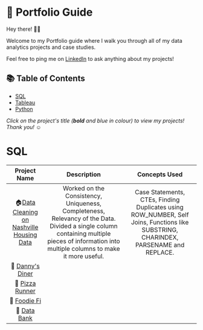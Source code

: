 # :book: Portfolio Guide

Hey there! 🙋‍♀️

Welcome to my Portfolio guide where I walk you through all of my data analytics projects and case studies.

Feel free to ping me on [LinkedIn](https://www.linkedin.com/in/priya-palak/) to ask anything about my projects!

## :books: Table of Contents

- [SQL]()
- [Tableau]()
- [Python]()

 *Click on the project's title (**bold** and blue in colour) to view my projects! Thank you!* ☺️
 
 # SQL
 
 Project Name| Description|Concepts Used
 :------------:|:------------:|:------------:
:house:[Data Cleaning on Nashville Housing Data](https://github.com/PriyaPalak/Data-Cleaning-on-Nashville-Housing-Data)| Worked on the Consistency, Uniqueness, Completeness, Relevancy of the Data. Divided a single column containing multiple pieces of information into multiple columns to make it more useful.|Case Statements, CTEs, Finding Duplicates using ROW_NUMBER, Self Joins, Functions like SUBSTRING, CHARINDEX, PARSENAME and REPLACE.
:spaghetti: [Danny's Diner](https://github.com/PriyaPalak/8-Week-SQL-Challenge/tree/main/Case%20Study%20%231%20-%20Danny's%20Diner)|  |    |
:pizza: [Pizza Runner](https://github.com/PriyaPalak/8-Week-SQL-Challenge/tree/main/Case%20Study%20%232%20-%20Pizza%20Runner)|    |    |
:ramen: [Foodie Fi](https://github.com/PriyaPalak/8-Week-SQL-Challenge/tree/main/Case%20Study%20%233%20-%20Foodie-Fi)|    |   |
:money_with_wings: [Data Bank](https://github.com/PriyaPalak/8-Week-SQL-Challenge/tree/main/Case%20Study%20%234%20-%20Data%20Bank)|   |   |

